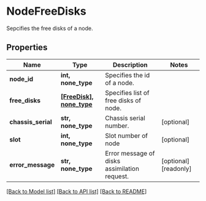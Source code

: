 # NodeFreeDisks

Sepcifies the free disks of a node.

## Properties
Name | Type | Description | Notes
------------ | ------------- | ------------- | -------------
**node_id** | **int, none_type** | Specifies the id of a node. | 
**free_disks** | [**[FreeDisk], none_type**](FreeDisk.md) | Specifies list of free disks of node. | 
**chassis_serial** | **str, none_type** | Chassis serial number. | [optional] 
**slot** | **int, none_type** | Slot number of node | [optional] 
**error_message** | **str, none_type** | Error message of disks assimilation request. | [optional] [readonly] 

[[Back to Model list]](../README.md#documentation-for-models) [[Back to API list]](../README.md#documentation-for-api-endpoints) [[Back to README]](../README.md)


